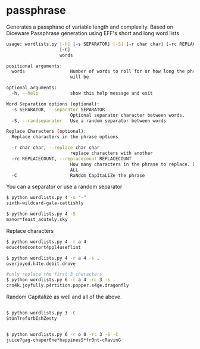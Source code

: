 # passphrase

Generates a passphase of variable length and complexity. Based on Diceware Passphrase generation using EFF's short and long word lists

```bash
usage: wordlists.py [-h] [-s SEPARATOR] [-S] [-r char char] [-rc REPLACECOUNT]
                    [-C]
                    words

positional arguments:
  words                 Number of words to roll for or how long the phrase
                        will be

optional arguments:
  -h, --help            show this help message and exit

Word Separation options (optional):
  -s SEPARATOR, --separator SEPARATOR
                        Optional separator character between words.
  -S, --randseparator   Use a random separator between words

Replace Characters (optional):
  Replace characters in the phrase options

  -r char char, --replace char char
                        replace characters with another
  -rc REPLACECOUNT, --replacecount REPLACECOUNT
                        How many characters in the phrase to replace. Default
                        ALL
  -C                    RaNdom CapItaLiZe the phrase

```

You can a separator or use a random separator

```bash
$ python wordlists.py 4 -s "-"
sixth-wildcard-gala-cattishly

$ python wordlists.py 4 -S
manor*feast_acutely.sky

```

Replace characters 

```bash
$ python wordlists.py 4 -r a 4
educ4tedcontort4ppl4useflint

$ python wordlists.py 4 -r a 4 -s .
overjoyed.h4te.debit.drove

#only replace the first 3 characters
$ python wordlists.py 6 -r a 4 -rc 3 -s .
cro4k.joyfully.p4rtition.popper.s4ge.dragonfly

```

Random Capitalize as well and all of the above.

```bash

$ python wordlists.py 3 -C
StUnTrefurbIshZesty


$ python wordlists.py 6 -r o 0 -rc 3 -S -C
juice?gag-chaper0ne*happinesS*fr0nt-cRavinG



```